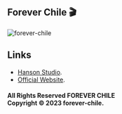 ## Forever Chile 🎬

<img src="https://i.ibb.co/SB8pKTW/Captura-de-Pantalla-2022-11-27-a-la-s-19-11-02.png" alt="forever-chile" />

## Links

- [Hanson Studio](https://www.sebastianhansonstudio.com/foreverchile).
- [Official Website](https://www.forever-chile.com/).

#### All Rights Reserved FOREVER CHILE <br/> Copyright © 2023 forever-chile.
